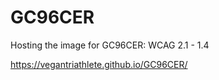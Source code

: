 # GC96CER
Hosting the image for GC96CER: WCAG 2.1 - 1.4

https://vegantriathlete.github.io/GC96CER/
